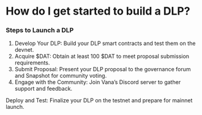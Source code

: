 # How do I get started to build a DLP?

### Steps to Launch a DLP

1. Develop Your DLP: Build your DLP smart contracts and test them on the devnet.
2. Acquire $DAT: Obtain at least 100 $DAT to meet proposal submission requirements.
3. Submit Proposal: Present your DLP proposal to the governance forum and Snapshot for community voting.
4. Engage with the Community: Join Vana’s Discord server to gather support and feedback.

Deploy and Test: Finalize your DLP on the testnet and prepare for mainnet launch.

